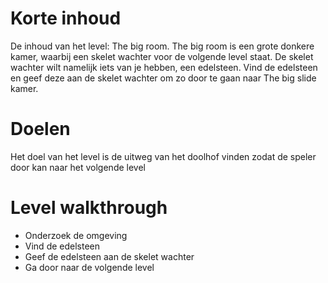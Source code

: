 # Korte inhoud

De inhoud van het level: The big room. The big room is een grote donkere kamer, waarbij een skelet wachter voor de volgende level staat. De skelet wachter wilt namelijk iets van je hebben, een edelsteen. Vind de edelsteen en geef deze aan de skelet wachter om zo door te gaan naar The big slide kamer.

# Doelen

Het doel van het level is de uitweg van het doolhof vinden zodat de speler door kan naar het volgende level

# Level walkthrough

- Onderzoek de omgeving
- Vind de edelsteen
- Geef de edelsteen aan de skelet wachter
- Ga door naar de volgende level
